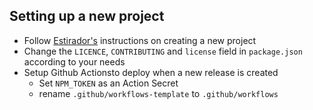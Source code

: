 ## Setting up a new project
- Follow [Estirador's](https://github.com/Bartmr/estirador) instructions on creating a new project
- Change the `LICENCE`, `CONTRIBUTING` and `license` field in `package.json` according to your needs
- Setup Github Actionsto deploy when a new release is created
  - Set `NPM_TOKEN` as an Action Secret
  - rename `.github/workflows-template` to `.github/workflows`
